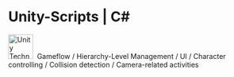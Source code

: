 #  Unity-Scripts | C#
[<img src="https://github.com/unity-technologies.png" title="Unity Technologies" height="50">](https://github.com/unity-technologies)&nbsp; 
Gameflow / Hierarchy-Level Management / UI / Character controlling / Collision detection / Camera-related activities
